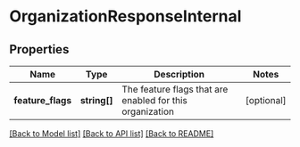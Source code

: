 # OrganizationResponseInternal

## Properties
Name | Type | Description | Notes
------------ | ------------- | ------------- | -------------
**feature_flags** | **string[]** | The feature flags that are enabled for this organization | [optional] 

[[Back to Model list]](../README.md#documentation-for-models) [[Back to API list]](../README.md#documentation-for-api-endpoints) [[Back to README]](../README.md)


